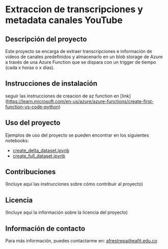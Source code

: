 # Extraccion de transcripciones y metadata canales YouTube

## Descripción del proyecto
Este proyecto se encarga de extraer transcripciones e información de videos de canales predefinidos y almacenarlo en un blob storage de Azure a través de una Azure Function que se dispara con un trigger de tiempo (cada x horas o x días).

## Instrucciones de instalación
seguir las instrucciones de creacion de az function en [link] (https://learn.microsoft.com/en-us/azure/azure-functions/create-first-function-vs-code-python)

## Uso del proyecto
Ejemplos de uso del proyecto se pueden encontrar en los siguientes notebooks:
- [create_delta_dataset.ipynb](https://github.com/AndresR2909/youtube-ingest/blob/master/create_delta_dataset.ipynb)
- [create_full_dataset.ipynb](https://github.com/AndresR2909/youtube-ingest/blob/master/create_full_dataset.ipynb)


## Contribuciones
(Incluye aquí las instrucciones sobre cómo contribuir al proyecto)

## Licencia
(Incluye aquí la información sobre la licencia del proyecto)

## Información de contacto
Para más información, puedes contactarme en: afrestrepa@eafit.edu.co
